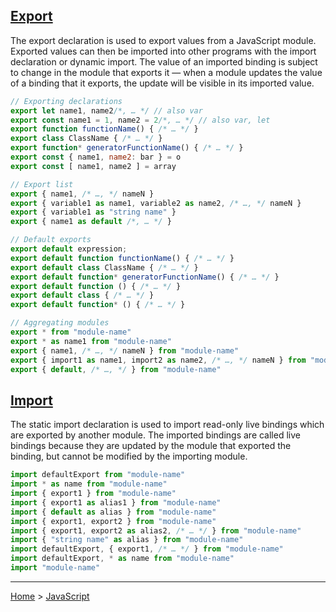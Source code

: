 ## [Export](https://developer.mozilla.org/en-US/docs/Web/JavaScript/Reference/Statements/export)
The export declaration is used to export values from a JavaScript module. Exported values can then be imported into other programs with the import declaration or dynamic import. The value of an imported binding is subject to change in the module that exports it — when a module updates the value of a binding that it exports, the update will be visible in its imported value.
```javascript
// Exporting declarations
export let name1, name2/*, … */ // also var
export const name1 = 1, name2 = 2/*, … */ // also var, let
export function functionName() { /* … */ }
export class ClassName { /* … */ }
export function* generatorFunctionName() { /* … */ }
export const { name1, name2: bar } = o
export const [ name1, name2 ] = array

// Export list
export { name1, /* …, */ nameN }
export { variable1 as name1, variable2 as name2, /* …, */ nameN }
export { variable1 as "string name" }
export { name1 as default /*, … */ }

// Default exports
export default expression;
export default function functionName() { /* … */ }
export default class ClassName { /* … */ }
export default function* generatorFunctionName() { /* … */ }
export default function () { /* … */ }
export default class { /* … */ }
export default function* () { /* … */ }

// Aggregating modules
export * from "module-name"
export * as name1 from "module-name"
export { name1, /* …, */ nameN } from "module-name"
export { import1 as name1, import2 as name2, /* …, */ nameN } from "module-name"
export { default, /* …, */ } from "module-name"
```

## [Import](https://developer.mozilla.org/en-US/docs/Web/JavaScript/Reference/Statements/import)
The static import declaration is used to import read-only live bindings which are exported by another module. The imported bindings are called live bindings because they are updated by the module that exported the binding, but cannot be modified by the importing module.
```javascript
import defaultExport from "module-name"
import * as name from "module-name"
import { export1 } from "module-name"
import { export1 as alias1 } from "module-name"
import { default as alias } from "module-name"
import { export1, export2 } from "module-name"
import { export1, export2 as alias2, /* … */ } from "module-name"
import { "string name" as alias } from "module-name"
import defaultExport, { export1, /* … */ } from "module-name"
import defaultExport, * as name from "module-name"
import "module-name"
```

---
[Home](/README.md) > [JavaScript](javascript.md)
